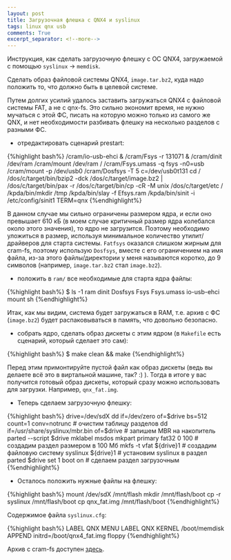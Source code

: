 ```yaml
---
layout: post
title: Загрузочная флешка с QNX4 и syslinux
tags: linux qnx usb
comments: True
excerpt_separator: <!--more-->
---
```


Инструкция, как сделать загрузочную флешку с ОС QNX4, загружаемой с помощью `syslinux` -> `memdisk`.

<!--more-->

Сделать образ файловой системы QNX4, `image.tar.bz2`, куда надо положить то, что должно быть в целевой системе. 

Путем долгих усилий удалось заставить загружаться QNX4 с файловой системы FAT, а не с qnx-fs. Это сильно экономит время, не нужно мучаться с этой ФС, писать на которую можно только из самого же QNX, и нет необходимости разбивать флешку на несколько разделов с разными ФС.

 * отредактировать сценарий prestart:
 
{%highlight bash%}
/cram/io-usb-ehci &
/cram/Fsys -r 131071 &
/cram/dinit /dev/ram
/cram/mount /dev/ram /
/cram/Fsys.umass -q fsys -n0=usb
/cram/mount -p /dev/usb0
/cram/Dosfsys -T 5 c=/dev/usb0t131
cd /
/dos/c/target/bin/bzip2 -dck /dos/c/target/image.bz2 | /dos/c/target/bin/pax -r
/dos/c/target/bin/cp -cR -M unix /dos/c/target/etc /
/kpda/bin/mkdir /tmp
/kpda/bin/slay -f Efsys.ram
/kpda/bin/sinit -i /etc/config/sinit1 TERM=qnx
{%endhighlight%}

 В данном случае мы сильно ограничены размером ядра, и если оно превышает 610 кБ (в моем случае критичный размер ядра колебался около этого значения), то ядро не загрузится. Поэтому необходимо уложиться в размер, используя минимальное количество утилит/драйверов для старта системы. `Fatfsys` оказался слишком жирным для cram-fs, поэтому использую `Dosfsys`, вместе с его ограничением на имя файла, из-за этого файлы/директории у меня называются коротко, до 9 символов (например, `image.tar.bz2` стал `image.bz2`).


* положить в `ram/` все необходимые для старта ядра файлы:
 
{%highlight bash%}
$ ls -1 ram
dinit
Dosfsys
Fsys
Fsys.umass
io-usb-ehci
mount
sh
{%endhighlight%}

 Итак, как мы видим, система будет загружаться в RAM, т.е. архив с ФС (`image.bz2`) будет распаковываться в память, что довольно безопасно.
     
 * собрать ядро, сделать образ дискеты с этим ядром (в `Makefile` есть сценарий, который сделает это сам):
 
{%highlight bash%}
$ make clean && make
{%endhighlight%}
 
  Перед этим примонтируйте пустой файл как образ дискеты (ведь вы делаете всё это в виртальной машине, так? :) ). Тогда в итоге у вас получится готовый образ дискеты, который сразу можно использовать для загрузки. Например, `qnx_fat.img`.
 
 * Теперь сделаем загрузочную флешку:
 
 {%highlight bash%}
drive=/dev/sdX
dd if=/dev/zero of=$drive bs=512 count=1 conv=notrunc  # очистим таблицу разделов
dd if=/usr/share/syslinux/mbr.bin of=$drive   # запишем MBR на накопитель
parted --script $drive mklabel msdos mkpart primary fat32 0 100  # создадим раздел размером в 100 Мб
mkfs -t vfat ${drive}1 # создадим файловую систему
syslinux ${drive}1 # установим syslinux в раздел
parted $drive set 1 boot on # сделаем раздел загрузочным
 {%endhighlight%}

*   Осталось положить нужные файлы на флешку:

{%highlight bash%}
mount /dev/sdX /mnt/flash
mkdir /mnt/flash/boot
cp -r syslinux /mnt/flash/boot
cp qnx_fat.img /mnt/flash/boot
{%endhighlight%}
    
Содержимое файла `syslinux.cfg`:

{%highlight bash%}
LABEL QNX
MENU LABEL QNX
KERNEL /boot/memdisk
APPEND initrd=/boot/qnx4_fat.img floppy
{%endhighlight%}


Архив с cram-fs доступен [здесь](/files/cram_fat.tar.gz).
